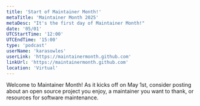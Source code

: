 ```yaml
---
title: 'Start of Maintainer Month!'
metaTitle: 'Maintainer Month 2025'
metaDesc: "It's the first day of Maintainer Month!"
date: '05/01'
UTCStartTime: '12:00'
UTCEndTime: '15:00'
type: 'podcast'
userName: 'karasowles'
userLink: 'https://maintainermonth.github.com'
linkUrl: 'https://maintainermonth.github.com'
location: 'Virtual'
---
```


Welcome to Maintainer Month! As it kicks off on May 1st, consider posting about an open source project you enjoy, a maintainer you want to thank, or resources for software maintenance.
